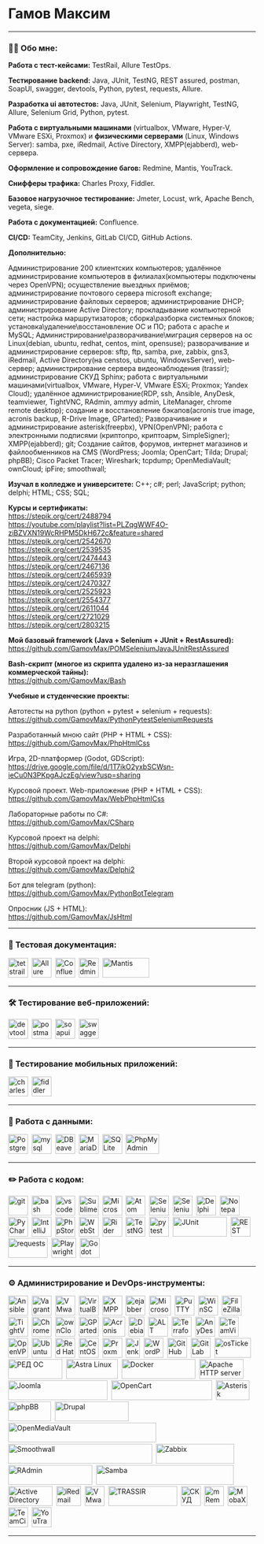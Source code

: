 # Гамов Максим

---

### 👨‍💻 Обо мне:

**Работа с тест-кейсами:** TestRail, Allure TestOps.

**Тестирование backend:** Java, JUnit, TestNG, REST assured, postman, SoapUI, swagger, devtools, Python, pytest, requests, Allure.

**Разработка ui автотестов:** Java, JUnit, Selenium, Playwright, TestNG, Allure, Selenium Grid, Python, pytest.

**Работа с виртуальными машинами** (virtualbox, VMware, Hyper-V, VMware ESXi, Proxmox) и **физическими серверами** (Linux, Windows Server): samba, pxe, iRedmail, Active Directory, XMPP(ejabberd), web-сервера.

**Оформление и сопровождение багов:** Redmine, Mantis, YouTrack.

**Снифферы трафика:** Charles Proxy, Fiddler.

**Базовое нагрузочное тестирование:** Jmeter, Locust, wrk, Apache Bench, vegeta, siege.

**Работа с документацией:** Confluence.

**CI/CD:** TeamCity, Jenkins, GitLab CI/CD, GitHub Actions.

**Дополнительно:**

Администрирование 200 клиентских компьютеров; удалённое администрирование компьютеров в филиалах(компьютеры подключены через OpenVPN); осуществление выездных приёмов; администрирование почтового сервера microsoft exchange; администрирование файловых серверов; администрирование DHCP; администрирование Active Directory; прокладывание компьютерной сети; настройка маршрутизаторов; сборка\разборка системных блоков; установка\удаление\восстановление ОС и ПО; работа с apache и MySQL; Администрирование\разворачивание\миграция серверов на ос Linux(debian, ubuntu, redhat, centos, mint, opensuse); разворачивание и администрирование серверов: sftp, ftp, samba, pxe, zabbix, gns3, iRedmail, Active Directory(на censtos, ubuntu, WindowsServer), web-сервер; администрирование сервера видеонаблюдения (trassir); администрирование СКУД Sphinx; работа с виртуальными машинами(virtualbox, VMware, Hyper-V, VMware ESXi; Proxmox; Yandex Cloud); удалённое администрирование(RDP, ssh, Ansible, AnyDesk, teamviewer, TightVNC, RAdmin, ammyy admin, LiteManager, chrome remote desktop); создание и восстановление бэкапов(acronis true image, acronis backup, R-Drive Image, GParted); Разворачивание и администрирование asterisk(freepbx), VPN(OpenVPN); работа с электронными подписями (криптопро, криптоарм, SimpleSigner); XMPP(ejabberd); git; Создание сайтов, форумов, интернет магазинов и файлообменников на CMS (WordPress; Joomla; OpenCart; Tilda; Drupal; phpBB); Cisco Packet Tracer; Wireshark; tcpdump; OpenMediaVault; ownCloud; ipFire; smoothwall;

**Изучал в колледже и университете:**
C++; c#; perl; JavaScript; python; delphi; HTML; CSS; SQL;

**Курсы и сертификаты:**<br>
https://stepik.org/cert/2488794<br>
https://youtube.com/playlist?list=PLZqgWWF4O-ziBZVXN19WcRHPM5DkH672c&feature=shared<br>
https://stepik.org/cert/2542670<br>
https://stepik.org/cert/2539535<br>
https://stepik.org/cert/2474443<br>
https://stepik.org/cert/2467136<br>
https://stepik.org/cert/2465939<br>
https://stepik.org/cert/2470327<br>
https://stepik.org/cert/2525923<br>
https://stepik.org/cert/2554377<br>
https://stepik.org/cert/2611044<br>
https://stepik.org/cert/2721029<br>
https://stepik.org/cert/2803215

**Мой базовый framework (Java + Selenium + JUnit + RestAssured):**<br>
https://github.com/GamovMax/POMSeleniumJavaJUnitRestAssured

**Bash-скрипт (многое из скрипта удалено из-за неразглашения коммерческой тайны):** <br>
https://github.com/GamovMax/Bash

**Учебные и студенческие проекты:** <br>

Автотесты на python (python + pytest + selenium + requests):<br>
https://github.com/GamovMax/PythonPytestSeleniumRequests

Разработанный мною сайт (PHP + HTML + CSS): <br>
https://github.com/GamovMax/PhpHtmlCss

Игра, 2D-платформер (Godot, GDScript): <br>
https://drive.google.com/file/d/1T7ikO2yxbSCWsn-ieCu0N3PKpgAJczEg/view?usp=sharing

Курсовой проект. Web-приложение (PHP + HTML + CSS): <br>
https://github.com/GamovMax/WebPhpHtmlCss

Лабораторные работы по C#: <br>
https://github.com/GamovMax/CSharp

Курсовой проект на delphi: <br>
https://github.com/GamovMax/Delphi

Второй курсовой проект на delphi: <br>
https://github.com/GamovMax/Delphi2

Бот для telegram (python): <br>
https://github.com/GamovMax/PythonBotTelegram

Опросник (JS + HTML): <br>
https://github.com/GamovMax/JsHtml

---

### 📁 Тестовая документация:

<div>
  <img src="https://codahosted.io/packs/21236/unversioned/assets/LOGO/ba1091c59bab89cd2fd0f289622731fe16113d7b00905abe64759c313a4b73b76c1b0426076ed76cb74752234c734131df46992d5b8b48fc13e264240e4f7119f736cfeb64df36ded54b5cbf6198b9cadedf18dd0cac5c7dbcd16e6336c29363cd1292ba" title="testrail" alt="tetstrail" width="40" height="40"/>&nbsp
  <img src='https://marketplace.atlassian.com/files/eaaf85d7-dc1e-499c-82de-7c3278f88b7b?fileType=image&mode=full-fit' title="Allure TestOps" alt="Allure TestOps" width="40" height="40"/>&nbsp
  <img src="https://cdn.worldvectorlogo.com/logos/confluence-1.svg" title="Confluence" alt="Confluence" width="40" height="40"/>&nbsp
  <img src="https://infostart.ru/upload/iblock/2c6/redmine-logo-300x300-png8.png" title="Redmine" alt="Redmine" width="40" height="40"/>&nbsp
  <img src="https://upload.wikimedia.org/wikipedia/ru/0/00/Mantis_logo.gif" title="Mantis" alt="Mantis" width="95" height="40"/>&nbsp
</div>

---

### 🛠 Тестирование веб-приложений:

<div>
  <img src="https://d33wubrfki0l68.cloudfront.net/38b5c953a4667366685d55db55d057c86db1fc54/a0fdc/static/acae6b24d940347661ca901ea07f47c1/chrome-dev-logo-icon.png" title="devtools" alt="devtools" width="40" height="40"/>&nbsp
  <img src="https://seeklogo.com/images/P/postman-logo-0087CA0D15-seeklogo.com.png" title="postman" alt="postman" width="40" height="40"/>&nbsp
  <img src="https://static0.smartbear.co/smartbearbrand/media/images/home/soapui-icon.svg" title="soapui" alt="soapui" width="40" height="40"/>&nbsp
 <img src="https://upload.wikimedia.org/wikipedia/commons/a/ab/Swagger-logo.png" title="swagger" alt="swagger" width="40" height="40"/>&nbsp
</div>

---

### 📱 Тестирование мобильных приложений:

<div>
  <img src="https://cdn.icon-icons.com/icons2/3053/PNG/512/charles_proxy_macos_bigsur_icon_190302.png" title="charles-proxy" alt="charles-proxy" width="40" height="40"/>&nbsp
  <img src="https://www.megaleechers.com/storage/Fiddler-Everywhere-Icon.png" title="fiddler" alt="fiddler" width="40" height="40"/>&nbsp
</div>

---

### 💾 Работа с данными:

<div>
  <img src="https://upload.wikimedia.org/wikipedia/commons/2/29/Postgresql_elephant.svg" title="PostgreSQL" alt="PostgreSQL" width="40" height="40"/>&nbsp
  <img src="https://static-00.iconduck.com/assets.00/mysqlworkbench-icon-1024x1014-nnvsz83e.png" title="mysql" alt="mysql" width="40" height="40"/>&nbsp
  <img src="https://upload.wikimedia.org/wikipedia/commons/b/b5/DBeaver_logo.svg" title="DBeaver" alt="DBeaver" width="40" height="40"/>&nbsp
  <img src="https://d15shllkswkct0.cloudfront.net/wp-content/blogs.dir/1/files/2013/09/mariadb-logo.png" title="MariaDB" alt="MariaDB" width="40" height="40"/>&nbsp
  <img src="https://cdn.icon-icons.com/icons2/2699/PNG/512/sqlite_logo_icon_169724.png" title="SQLite" alt="SQLite" width="40" height="40"/>&nbsp
  <img src="https://upload.wikimedia.org/wikipedia/commons/9/95/PhpMyAdmin_logo.png" title="PhpMyAdmin" alt="PhpMyAdmin" width="68" height="40"/>&nbsp

</div>

---

### ✏️ Работа с кодом:

<div>
  <img src="https://cdn.jsdelivr.net/gh/devicons/devicon/icons/git/git-original.svg" title="git" alt="git" width="40" height="40"/>&nbsp
  <img src="https://upload.wikimedia.org/wikipedia/commons/thumb/4/4b/Bash_Logo_Colored.svg/1024px-Bash_Logo_Colored.svg.png?20180723054350" title="bash" alt="bash" width="40" height="40"/>&nbsp
  <img src="https://cdn.jsdelivr.net/gh/devicons/devicon/icons/vscode/vscode-original.svg" title="vscode" alt="vscode" width="40" height="40"/>&nbsp
  <img src="https://upload.wikimedia.org/wikipedia/commons/7/79/Breezeicons-apps-48-sublime-text.svg" title="Sublime Text" alt="Sublime Text" width="40" height="40"/>&nbsp
  <img src="https://upload.wikimedia.org/wikipedia/commons/2/2c/Visual_Studio_Icon_2022.svg" title="Microsoft Visual Studio" alt="Microsoft Visual Studio" width="40" height="40"/>&nbsp
  <img src="https://upload.wikimedia.org/wikipedia/commons/e/e2/Atom_1.0_icon.png" title="Atom" alt="Atom" width="40" height="40"/>&nbsp
  <img src="https://www.selenium.dev/images/logos/webdriver.svg" title="Selenium WebDriver" alt="Selenium WebDriver" width="40" height="40"/>&nbsp
  <img src="https://www.selenium.dev/images/logos/grid.svg" title="Selenium Grid" alt="Selenium Grid" width="40" height="40"/>&nbsp
  <img src="https://upload.wikimedia.org/wikipedia/ru/0/08/%D0%9B%D0%BE%D0%B3%D0%BE%D1%82%D0%B8%D0%BF_Embarcadero_Delphi.png" title="Delphi" alt="Delphi" width="40" height="40"/>&nbsp
  <img src="https://upload.wikimedia.org/wikipedia/commons/f/f5/Notepad_plus_plus.png" title="Notepad++" alt="Notepad++" width="40" height="40"/>&nbsp
  <img src="https://upload.wikimedia.org/wikipedia/commons/1/1d/PyCharm_Icon.svg" title="PyCharm" alt="PyCharm" width="40" height="40"/>&nbsp
  <img src="https://upload.wikimedia.org/wikipedia/commons/9/9c/IntelliJ_IDEA_Icon.svg" title="IntelliJ IDEA" alt="IntelliJ IDEA" width="40" height="40"/>&nbsp
  <img src="https://upload.wikimedia.org/wikipedia/commons/c/c9/PhpStorm_Icon.svg" title="PhpStorm" alt="PhpStorm" width="40" height="40"/>&nbsp
  <img src="https://upload.wikimedia.org/wikipedia/commons/c/c0/WebStorm_Icon.svg" title="WebStorm" alt="WebStorm" width="40" height="40"/>&nbsp
  <img src="https://upload.wikimedia.org/wikipedia/commons/6/6e/JetBrains_Rider_Icon.svg" title="Rider" alt="Rider" width="40" height="40"/>&nbsp
  <img src="https://avatars.githubusercontent.com/u/12528662?s=200&v=4" title="TestNG" alt="TestNG" width="40" height="40"/>&nbsp
  <img src="https://upload.wikimedia.org/wikipedia/commons/b/ba/Pytest_logo.svg" title="pytest" alt="pytest" width="40" height="40"/>&nbsp
  <img src="https://junit.org/junit4/images/junit-logo.png" title="JUnit" alt="JUnit" width="110" height="40"/>&nbsp
  <img src="https://avatars.githubusercontent.com/u/19369327?s=280&v=4" title="REST assured" alt="REST assured" width="40" height="40"/>&nbsp
  <img src="https://blog.sf.education/wp-content/uploads/2023/05/maxresdefault-2-792x416.jpg" title="requests" alt="requests" width="80" height="40"/>&nbsp
  <img src="https://seeklogo.com/images/P/playwright-logo-22FA8B9E63-seeklogo.com.png" title="Playwright" alt="Playwright" width="50" height="40"/>&nbsp
  <img src="https://upload.wikimedia.org/wikipedia/commons/6/6a/Godot_icon.svg" title="Godot Engine (GDScript)" alt="Godot Engine (GDScript)" width="40" height="40"/>&nbsp

</div>

---

### ⚙ Администрирование и DevOps-инструменты:

<div>
  <img src="https://encrypted-tbn0.gstatic.com/images?q=tbn:ANd9GcR8FPJwYM4BAZf0UD923RcuL_w1knUAjFEerw&s" title="Ansible" alt="Ansible" width="40" height="40"/>&nbsp
  <img src="https://upload.wikimedia.org/wikipedia/commons/8/87/Vagrant.png" title="Vagrant" alt="Vagrant" width="40" height="40"/>&nbsp
  <img src="https://upload.wikimedia.org/wikipedia/commons/5/5a/Vmware_workstation_16_icon.svg" title="VMware Workstation" alt="VMware Workstation" width="40" height="40"/>&nbsp
  <img src="https://upload.wikimedia.org/wikipedia/commons/d/d5/Virtualbox_logo.png" title="VirtualBox" alt="VirtualBox" width="40" height="40"/>&nbsp
  <img src="https://upload.wikimedia.org/wikipedia/commons/9/95/XMPP_logo.svg" title="XMPP" alt="XMPP" width="40" height="40"/>&nbsp
  <img src="https://upload.wikimedia.org/wikipedia/commons/e/ed/Ejabberd_icon.png" title="ejabberd" alt="ejabberd" width="40" height="40"/>&nbsp
  <img src="https://upload.wikimedia.org/wikipedia/commons/e/ea/Microsoft_Exchange_%282019-present%29.svg" title="Microsoft Exchange" alt="Microsoft Exchange" width="44" height="40"/>&nbsp
  <img src="https://upload.wikimedia.org/wikipedia/commons/b/b6/PuTTY_icon_128px.png" title="PuTTY" alt="PuTTY" width="40" height="40"/>&nbsp
  <img src="https://upload.wikimedia.org/wikipedia/commons/d/de/WinSCP_Logo.png" title="WinSCP" alt="WinSCP" width="40" height="40"/>&nbsp
  <img src='https://upload.wikimedia.org/wikipedia/commons/0/01/FileZilla_logo.svg' title="FileZilla" alt="FileZilla" width="40" height="40"/>&nbsp
  <img src='https://upload.wikimedia.org/wikipedia/commons/b/bb/TightVNC_logo.png' title="TightVNC" alt="TightVNC" width="40" height="40"/>&nbsp
  <img src='https://upload.wikimedia.org/wikipedia/commons/8/83/Chrome_Remote_Desktop_logo.png' title="Chrome Remote Desktop" alt="Chrome Remote Desktop" width="40" height="40"/>&nbsp
  <img src="https://static-00.iconduck.com/assets.00/owncloud-icon-2048x2048-uuor4edn.png" title="ownCloud" alt="ownCloud" width="40" height="40"/>&nbsp
  <img src="https://upload.wikimedia.org/wikipedia/commons/7/71/Scalable_gparted.svg" title="GParted" alt="GParted" width="40" height="40"/>&nbsp
  <img src="https://upload.wikimedia.org/wikipedia/commons/8/86/Acronis_True_Image_2015_icon.png" title="Acronis True Image" alt="Acronis True Image" width="46" height="40"/>&nbsp
  <img src="https://upload.wikimedia.org/wikipedia/commons/6/66/Openlogo-debianV2.svg" title="Debian" alt="Debian" width="32" height="40"/>&nbsp
  <img src="https://upload.wikimedia.org/wikipedia/commons/5/5d/Alt_linux_team_logo.png" title="ALT Linux" alt="ALT Linux" width="40" height="40"/>&nbsp
   <img src="https://www.svgrepo.com/show/448253/terraform.svg" title="Terraform" alt="Terraform" width="40" height="40"/>&nbsp
  <img src="https://cdn.icon-icons.com/icons2/2407/PNG/512/anydesk_icon_146231.png" title="AnyDesk" alt="AnyDesk" width="40" height="40"/>&nbsp
  <img src="https://upload.wikimedia.org/wikipedia/commons/3/31/TeamViewer_Logo_Icon_Only.svg" title="TeamViewer" alt="TeamViewer" width="40" height="40"/>&nbsp
  <img src="https://cdn.worldvectorlogo.com/logos/openvpn-2.svg" title="OpenVPN" alt="OpenVPN" width="40" height="40"/>&nbsp
  <img src="https://upload.wikimedia.org/wikipedia/commons/a/ab/Logo-ubuntu_cof-orange-hex.svg" title="Ubuntu" alt="Ubuntu" width="40" height="40"/>&nbsp
  <img src="https://upload.wikimedia.org/wikipedia/commons/d/d8/Red_Hat_logo.svg" title="Red Hat Enterprise Linux" alt="Red Hat Enterprise Linux" width="40" height="40"/>&nbsp
  <img src="https://cdn.worldvectorlogo.com/logos/centos-1.svg" title="CentOS" alt="CentOS" width="40" height="40"/>&nbsp
  <img src="https://cdn.worldvectorlogo.com/logos/proxmox.svg" title="Proxmox" alt="Proxmox" width="40" height="40"/>&nbsp
  <img src="https://upload.wikimedia.org/wikipedia/commons/e/e9/Jenkins_logo.svg" title="Jenkins" alt="Jenkins" width="29" height="40"/>&nbsp
  <img src="https://cdn.worldvectorlogo.com/logos/wordpress-2.svg" title="WordPress" alt="WordPress" width="40" height="40"/>&nbsp
  <img src="https://www.gpo-tech.com/wp-content/uploads/2018/05/unnamed.png" title="GitHub" alt="GitHub" width="40" height="40"/>&nbsp
  <img src="https://cdn.worldvectorlogo.com/logos/gitlab-3.svg" title="GitLab" alt="GitLab" width="40" height="40"/>&nbsp
  <img src="https://avatars.dzeninfra.ru/get-zen_doc/5218804/pub_63c8e6593719c524dd71db9b_63c8e90d81a65249513047b5/scale_720" title="osTicket" alt="osTicket" width="74" height="40"/>&nbsp
  <img src="https://redos.red-soft.ru/about/news/kit/LOGO_RED_OS_CMYK_W.png" title="РЕД ОС" alt="РЕД ОС" width="110" height="40"/>&nbsp
  <img src="https://upload.wikimedia.org/wikipedia/ru/8/86/Astra_Linux.png" title="Astra Linux" alt="Astra Linux" width="105" height="40"/>&nbsp
  <img src="https://upload.wikimedia.org/wikipedia/commons/7/70/Docker_logo.png" title="Docker" alt="Docker" width="150" height="40"/>&nbsp
  <img src="https://upload.wikimedia.org/wikipedia/commons/1/10/Apache_HTTP_server_logo_%282019-present%29.svg" title="Apache HTTP server" alt="Apache HTTP server" width="90" height="40"/>&nbsp
  <img src="https://upload.wikimedia.org/wikipedia/commons/e/e8/Joomla%21-Logo.svg" title="Joomla" alt="Joomla" width="202" height="40"/>&nbsp
  <img src="https://upload.wikimedia.org/wikipedia/commons/6/63/OpenCart_logo.svg" title="OpenCart" alt="OpenCart" width="205" height="40"/>&nbsp
   <img src="https://upload.wikimedia.org/wikipedia/commons/2/20/Asterisk_logo.svg" title="Asterisk" alt="Asterisk" width="68" height="40"/>&nbsp
  <img src="https://upload.wikimedia.org/wikipedia/commons/b/b9/Phpbb3-ccw-logo.png" title="phpBB" alt="phpBB" width="87" height="40"/>&nbsp
  <img src="https://upload.wikimedia.org/wikipedia/commons/c/c1/Drupal-wordmark.svg" title="Drupal" alt="Drupal" width="150" height="40"/>&nbsp
  <img src="https://upload.wikimedia.org/wikipedia/commons/c/cf/OpenMediaVault_Logo.png" title="OpenMediaVault" alt="OpenMediaVault" width="301" height="40"/>&nbsp
  <img src="https://upload.wikimedia.org/wikipedia/commons/c/cd/Smoothwall_logo.svg" title="Smoothwall" alt="Smoothwall" width="293" height="40"/>&nbsp
  <img src="https://upload.wikimedia.org/wikipedia/commons/6/6f/Zabbix_logo.svg" title="Zabbix" alt="Zabbix" width="159" height="40"/>&nbsp
  <img src="https://upload.wikimedia.org/wikipedia/ru/b/b9/Logo_Radmin.jpg" title="RAdmin" alt="RAdmin" width="171" height="40"/>&nbsp
  <img src="https://upload.wikimedia.org/wikipedia/commons/d/db/Samba_logo_2010.svg" title="Samba" alt="Samba" width="280" height="40"/>&nbsp
  <img src="https://www.cdata.com/ui/img/logo-activedirectory.png" title="Active Directory" alt="Active Directory" width="90" height="40"/>&nbsp
  <img src="https://www.iredmail.org/images/logo.png" title="iRedmail" alt="iRedmail" width="50" height="40"/>&nbsp
  <img src="https://w7.pngwing.com/pngs/365/66/png-transparent-vmware-esxi-vmware-vsphere-vmdk-virtual-machine-others-text-rectangle-logo-thumbnail.png" title="VMware ESXi VMware vSphere" alt="VMware ESXi VMware vSphere" width="40" height="40"/>&nbsp
  <img src="https://2037604.fs1.hubspotusercontent-eu1.net/hub/2037604/hubfs/Digital/SS/SS_ADAPT/TRASSIR_actual.png?width=438&name=TRASSIR_actual.png" title="TRASSIR" alt="TRASSIR" width="140" height="40"/>&nbsp
  <img src="https://pro-locks.ru/image/data/HID/SIGUR.jpg" title="СКУД Sphinx" alt="СКУД Sphinx" width="40" height="40"/>&nbsp
  <img src="https://avatars.githubusercontent.com/u/17677083?s=200&v=4" title="mRemoteNG" alt="mRemoteNG" width="40" height="40"/>&nbsp
  <img src="https://migsoft.ru/upload/iblock/6b4/6b4d60380ccd09a4669255e9a7ba9961.png" title="MobaXterm" alt="MobaXterm" width="40" height="40"/>&nbsp
  <img src="https://upload.wikimedia.org/wikipedia/commons/8/8e/TeamCity_Icon.png" title="TeamCity" alt="TeamCity" width="40" height="40"/>&nbsp
  <img src="https://upload.wikimedia.org/wikipedia/commons/8/85/YouTrack_icon.svg" title="YouTrack" alt="YouTrack" width="40" height="40"/>&nbsp

</div>

---

